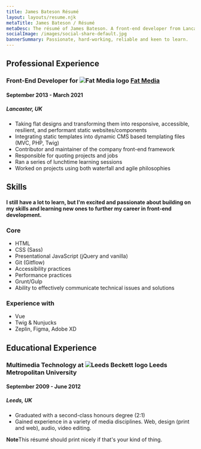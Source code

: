 ```yaml
---
title: James Bateson Résumé
layout: layouts/resume.njk
metaTitle: James Bateson / Résumé
metaDesc: The résumé of James Bateson. A front-end developer from Lancaster.
socialImage: /images/social-share-default.jpg
bannerSummary: Passionate, hard-working, reliable and keen to learn.
---
```

## Professional Experience

### Front-End Developer for ![Fat Media logo](/images/avatars/twitter/34f7590a-90.webp) [Fat Media](https://www.fatmedia.co.uk/)

#### September 2013 - March 2021

##### Lancaster, UK

* Taking flat designs and transforming them into responsive, accessible, resilient, and performant static websites/components
* Integrating static templates into dynamic CMS based templating files (MVC, PHP, Twig)
* Contributor and maintainer of the company front-end framework
* Responsible for quoting projects and jobs
* Ran a series of lunchtime learning sessions
* Worked on projects using both waterfall and agile philosophies

## Skills

#### I still have a lot to learn, but I'm excited and passionate about building on my skills and learning new ones to further my career in front-end development.

### Core

* HTML
* CSS (Sass)
* Presentational JavaScript (jQuery and vanilla)
* Git (Gitflow)
* Accessibility practices
* Performance practices
* Grunt/Gulp
* Ability to effectively communicate technical issues and solutions

### Experience with

* Vue
* Twig & Nunjucks
* Zeplin, Figma, Adobe XD

## Educational Experience

### Multimedia Technology at ![Leeds Beckett logo](/images/avatars/twitter/b5feb6c-90.webp) Leeds Metropolitan University

#### September 2009 - June 2012

##### Leeds, UK

* Graduated with a second-class honours degree (2:1)
* Gained experience in a variety of media disciplines. Web, design (print and web), audio, video editing.

<p class="post-note post-note--resume"><strong>Note</strong>This résumé should print nicely if that's your kind of thing.</p>